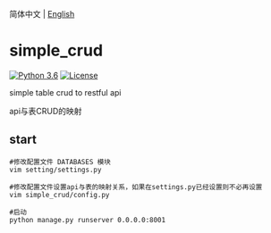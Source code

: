 简体中文 | [English](./README.en.md)

# simple_crud

[![Python 3.6](https://img.shields.io/badge/python-3.6-blue.svg)](https://github.com/zouzhicun/simple_crud) 
[![License](https://img.shields.io/badge/license-MIT-green.svg)](https://github.com/zouzhicun/simple_crud/blob/master/LICENSE) 


simple table crud to restful api

api与表CRUD的映射


start
--------------
```shell
#修改配置文件 DATABASES 模块
vim setting/settings.py

#修改配置文件设置api与表的映射关系，如果在settings.py已经设置则不必再设置
vim simple_crud/config.py 

#启动
python manage.py runserver 0.0.0.0:8001
```

